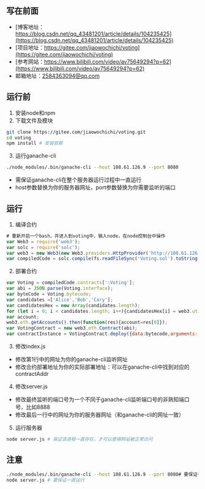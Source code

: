 ## 写在前面
- [博客地址：https://blog.csdn.net/qq_43481201/article/details/104235425](https://blog.csdn.net/qq_43481201/article/details/104235425)
- [项目地址：https://gitee.com/jiaowochichi/voting](https://gitee.com/jiaowochichi/voting)
- [参考网站：https://www.bilibili.com/video/av75649294?p=62](https://www.bilibili.com/video/av75649294?p=62)
- 邮箱地址：<2584363094@qq.com>
## 运行前
1. 安装node和npm
2. 下载文件及模块
```bash
git clone https://gitee.com/jiaowochichi/voting.git
cd voting
npm install # 安装依赖
```
3. 运行ganache-cli
```bash
./node_modules/.bin/ganache-cli --host 108.61.126.9 --port 8080
```
- 需保证ganache-cli在整个服务器运行过程中一直运行
- host参数替换为你的服务器网址，port参数替换为你需要监听的端口
## 运行
1. 编译合约
```javascript
# 重新开启一个bash，并进入到voting中，输入node，在node控制台中操作
var Web3 = require('web3');
var solc = require('solc');
var web3 = new Web3(new Web3.providers.HttpProvider('http://108.61.126.96:8080')); # 这里的网址和上面ganache-cli的网址一致
var compiledCode = solc.compile(fs.readFileSync('Voting.sol').toString());
```
2. 部署合约
```javascript
var Voting = compiledCode.contracts[':Voting'];
var abi = JSON.parse(Voting.interface);
var byteCode = Voting.bytecode;
var candidates =['Alice','Bob','Cary'];
var candidatesHex = new Array(candidates.length);
for (let i = 0; i < candidates.length; i++){candidatesHex[i] = web3.utils.asciiToHex(candidates[i]);}
var account;
web3.eth.getAccounts().then(function(res){account=res[0]});
var VotingContract = new web3.eth.Contract(abi);
var contractInstance = VotingContract.deploy({data:bytecode,arguments:[candidatesHex]}).send({from:account,gas:4700000});
```
3. 修改index.js
- 修改第1行中的网址为你的ganache-cli监听网址
- 修改合约部署地址为你的实际部署地址：可以在ganache-cli中找到对应的contractAddr
4. 修改server.js
- 修改最终监听的端口号为一个不同于ganache-cli监听端口号的非熟知端口号，比如8888
- 修改最后一行中的网址为你的服务器网址（和ganache-cli的网址一致）
5. 运行服务器
```bash
node server.js # 保证该进程一直存在，才可以使得网站被正常访问
```
## 注意
```bash
./node_modules/.bin/ganache-cli --host 108.61.126.9 --port 8080# 要保证一直运行
node server.js # 要保证一直运行
```
